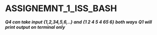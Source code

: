 # ASSIGNEMNT_1_ISS_BASH

***Q4 can take input {1,2,34,5,6,..} and {1 2 4 5 4 65 6} both ways***
***Q1 will print output on terminal only***
